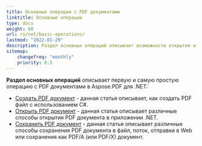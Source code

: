 ```yaml
---
title: Основные операции с PDF документами
linktitle: Основные операции
type: docs
weight: 60
url: ru/net/basic-operations/
lastmod: "2022-01-29"
description: Раздел основных операций описывает возможности открытия и сохранения PDF документов с помощью Aspose.PDF для .NET.
sitemap:
    changefreq: "monthly"
    priority: 0.5
---
```


**Раздел основных операций** описывает первую и самую простую операцию с PDF документами в Aspose.PDF для .NET:

- [Создать PDF документ](/pdf/net/create-document/) - данная статья описывает, как создать PDF файл с использованием C#.
- [Открыть PDF документ](/pdf/net/open-pdf-document/) - данная статья описывает различные способы открытия PDF документа в приложении .NET.
- [Сохранить PDF документ](/pdf/net/save-pdf-document/) - данная статья описывает различные способы сохранения PDF документа в файл, поток, отправки в Web или сохранения как PDF/A (или PDF/X) документ.
